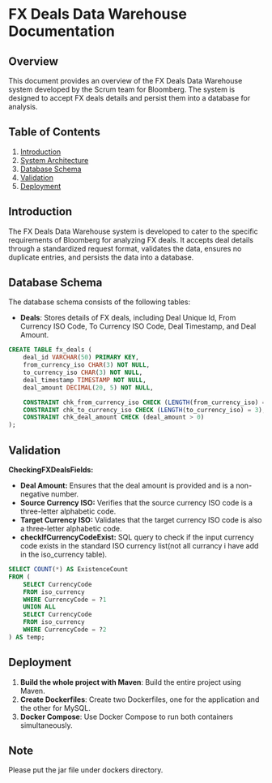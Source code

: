 # FX Deals Data Warehouse Documentation

## Overview

This document provides an overview of the FX Deals Data Warehouse system developed by the Scrum team for Bloomberg. The system is designed to accept FX deals details and persist them into a database for analysis.

## Table of Contents

1. [Introduction](#introduction)
2. [System Architecture](#system-architecture)
3. [Database Schema](#database-schema)
4. [Validation](#Validation)
5. [Deployment](#deployment)



## Introduction

The FX Deals Data Warehouse system is developed to cater to the specific requirements of Bloomberg for analyzing FX deals. It accepts deal details through a standardized request format, validates the data, ensures no duplicate entries, and persists the data into a database.



## Database Schema

The database schema consists of the following tables:

- **Deals**: Stores details of FX deals, including Deal Unique Id, From Currency ISO Code, To Currency ISO Code, Deal Timestamp, and Deal Amount.

```sql
CREATE TABLE fx_deals (
    deal_id VARCHAR(50) PRIMARY KEY,
    from_currency_iso CHAR(3) NOT NULL,
    to_currency_iso CHAR(3) NOT NULL,
    deal_timestamp TIMESTAMP NOT NULL,
    deal_amount DECIMAL(20, 5) NOT NULL,

    CONSTRAINT chk_from_currency_iso CHECK (LENGTH(from_currency_iso) = 3),
    CONSTRAINT chk_to_currency_iso CHECK (LENGTH(to_currency_iso) = 3),
    CONSTRAINT chk_deal_amount CHECK (deal_amount > 0)
);
```


## Validation

**CheckingFXDealsFields:**

- **Deal Amount:** Ensures that the deal amount is provided and is a non-negative number.
- **Source Currency ISO:** Verifies that the source currency ISO code is a three-letter alphabetic code.
- **Target Currency ISO:** Validates that the target currency ISO code is also a three-letter alphabetic code.
- **checkIfCurrencyCodeExist:** SQL query to check if the input currency code exists in the standard ISO currency list(not all currancy i have add in the iso_currency table).

```sql
SELECT COUNT(*) AS ExistenceCount
FROM (
    SELECT CurrencyCode
    FROM iso_currency
    WHERE CurrencyCode = ?1
    UNION ALL
    SELECT CurrencyCode
    FROM iso_currency
    WHERE CurrencyCode = ?2
) AS temp;
```

## Deployment

1. **Build the whole project with Maven**: Build the entire project using Maven.
2. **Create Dockerfiles**: Create two Dockerfiles, one for the application and the other for MySQL.
3. **Docker Compose**: Use Docker Compose to run both containers simultaneously.


## Note

Please put the jar file under dockers directory.
